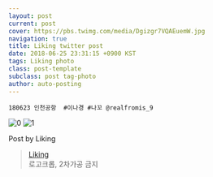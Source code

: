 ```yaml
---
layout: post
current: post
cover: https://pbs.twimg.com/media/Dgizgr7VQAEuemW.jpg
navigation: true
title: Liking twitter post
date: 2018-06-25 23:31:15 +0900 KST
tags: Liking photo
class: post-template
subclass: post tag-photo
author: auto-posting
---
```


```  
180623 인천공항  #이나경 #나꼬 @realfromis_9  

```

![0](https://pbs.twimg.com/media/DgizfyWU0AAk1VR.jpg)
![1](https://pbs.twimg.com/media/Dgizgr7VQAEuemW.jpg)


Post by Liking

> [Liking](https://twitter.com/liking61)  
  로고크롭, 2차가공 금지